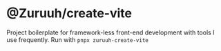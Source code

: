 # @Zuruuh/create-vite

Project boilerplate for framework-less front-end development with tools I use frequently.
Run with ``pnpx zuruuh-create-vite``

